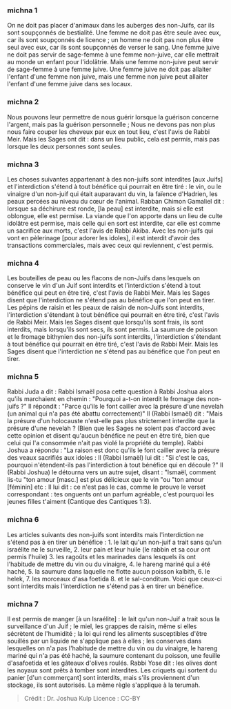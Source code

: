 
### michna 1
On ne doit pas placer d'animaux dans les auberges des non-Juifs, car ils sont soupçonnés de bestialité. Une femme ne doit pas être seule avec eux, car ils sont soupçonnés de licence ; un homme ne doit pas non plus être seul avec eux, car ils sont soupçonnés de verser le sang. Une femme juive ne doit pas servir de sage-femme à une femme non-juive, car elle mettrait au monde un enfant pour l'idolâtrie. Mais une femme non-juive peut servir de sage-femme à une femme juive. Une femme juive ne doit pas allaiter l'enfant d'une femme non juive, mais une femme non juive peut allaiter l'enfant d'une femme juive dans ses locaux.

### michna 2
Nous pouvons leur permettre de nous guérir lorsque la guérison concerne l'argent, mais pas la guérison personnelle ; Nous ne devons pas non plus nous faire couper les cheveux par eux en tout lieu, c'est l'avis de Rabbi Meir. Mais les Sages ont dit : dans un lieu public, cela est permis, mais pas lorsque les deux personnes sont seules.

### michna 3
Les choses suivantes appartenant à des non-juifs sont interdites [aux Juifs] et l'interdiction s'étend à tout bénéfice qui pourrait en être tiré : le vin, ou le vinaigre d'un non-juif qui était auparavant du vin, la faïence d'Hadrien, les peaux percées au niveau du cœur de l'animal. Rabban Chimon Gamaliel dit : lorsque sa déchirure est ronde, [la peau] est interdite, mais si elle est oblongue, elle est permise. La viande que l'on apporte dans un lieu de culte idolâtre est permise, mais celle qui en sort est interdite, car elle est comme un sacrifice aux morts, c'est l'avis de Rabbi Akiba. Avec les non-juifs qui vont en pèlerinage [pour adorer les idoles], il est interdit d'avoir des transactions commerciales, mais avec ceux qui reviennent, c'est permis.

### michna 4
Les bouteilles de peau ou les flacons de non-Juifs dans lesquels on conserve le vin d'un Juif sont interdits et l'interdiction s'étend à tout bénéfice qui peut en être tiré, c'est l'avis de Rabbi Meir. Mais les Sages disent que l'interdiction ne s'étend pas au bénéfice que l'on peut en tirer. Les pépins de raisin et les peaux de raisin de non-Juifs sont interdits, l'interdiction s'étendant à tout bénéfice qui pourrait en être tiré, c'est l'avis de Rabbi Meir. Mais les Sages disent que lorsqu'ils sont frais, ils sont interdits, mais lorsqu'ils sont secs, ils sont permis. La saumure de poisson et le fromage bithynien des non-juifs sont interdits, l'interdiction s'étendant à tout bénéfice qui pourrait en être tiré, c'est l'avis de Rabbi Meir. Mais les Sages disent que l'interdiction ne s'étend pas au bénéfice que l'on peut en tirer.

### michna 5
Rabbi Juda a dit : Rabbi Ismaël posa cette question à Rabbi Joshua alors qu'ils marchaient en chemin : "Pourquoi a-t-on interdit le fromage des non-juifs ?" Il répondit : "Parce qu'ils le font cailler avec la présure d'une nevelah (un animal qui n'a pas été abattu correctement)" Il (Rabbi Ismaël) dit : "Mais la présure d'un holocauste n'est-elle pas plus strictement interdite que la présure d'une nevelah ? (Bien que les Sages ne soient pas d'accord avec cette opinion et disent qu'aucun bénéfice ne peut en être tiré, bien que celui qui l'a consommée n'ait pas violé la propriété du temple). Rabbi Joshua a répondu :  "La raison est donc qu'ils le font cailler avec la présure des veaux sacrifiés aux idoles : Il (Rabbi Ismaël) lui dit : "Si c'est le cas, pourquoi n'étendent-ils pas l'interdiction à tout bénéfice qui en découle ?" Il (Rabbi Joshua) le détourna vers un autre sujet, disant : "Ismaël, comment lis-tu "ton amour [masc.] est plus délicieux que le vin "ou "ton amour [féminin] etc : Il lui dit : ce n'est pas le cas, comme le prouve le verset correspondant : tes onguents ont un parfum agréable, c'est pourquoi les jeunes filles t'aiment (Cantique des Cantiques 1:3).

### michna 6
Les articles suivants des non-juifs sont interdits mais l'interdiction ne s'étend pas à en tirer un bénéfice : 1. le lait qu'un non-juif a trait sans qu'un israélite ne le surveille, 2. leur pain et leur huile (le rabbin et sa cour ont permis l'huile) 3. les ragoûts et les marinades dans lesquels ils ont l'habitude de mettre du vin ou du vinaigre, 4. le hareng mariné qui a été haché, 5. la saumure dans laquelle ne flotte aucun poisson kalbith, 6. le helek, 7. les morceaux d'asa foetida 8. et le sal-conditum. Voici que ceux-ci sont interdits mais l'interdiction ne s'étend pas à en tirer un bénéfice.

### michna 7
Il est permis de manger [à un Israélite] : le lait qu'un non-Juif a trait sous la surveillance d'un Juif ; le miel, les grappes de raisin, même si elles sécrètent de l'humidité ; la loi qui rend les aliments susceptibles d'être souillés par un liquide ne s'applique pas à elles ; les conserves dans lesquelles on n'a pas l'habitude de mettre du vin ou du vinaigre, le hareng mariné qui n'a pas été haché, la saumure contenant du poisson, une feuille d'asafoetida et les gâteaux d'olives roulés. Rabbi Yose dit : les olives dont les noyaux sont prêts à tomber sont interdites. Les criquets qui sortent du panier [d'un commerçant] sont interdits, mais s'ils proviennent d'un stockage, ils sont autorisés. La même règle s'applique à la terumah.

>Crédit : Dr. Joshua Kulp
>Licence : CC-BY